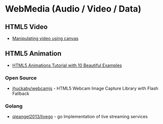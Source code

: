 # WebMedia (Audio / Video / Data)



## HTML5 Video

- [Manipulating video using canvas](https://developer.mozilla.org/en-US/docs/Web/API/Canvas_API/Manipulating_video_using_canvas)

## HTML5 Animation
- [HTML5 Animations Tutorial with 10 Beautiful Examples](https://cloudinary.com/blog/creating_html5_animations)

### Open Source

- [jhuckaby/webcamjs](https://github.com/jhuckaby/webcamjs) - HTML5 Webcam Image Capture Library with Flash Fallback




### Golang

- [qieangel2013/livego](https://github.com/qieangel2013/livego) - go Implementation of live streaming services

